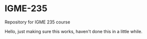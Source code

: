 # IGME-235
Repository for IGME 235 course

Hello, just making sure this works, haven't done this in a little while.
